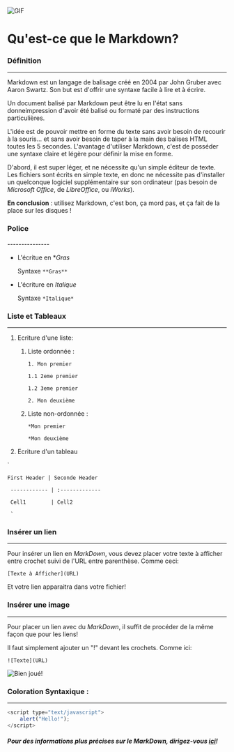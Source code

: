 ![GIF](https://media.giphy.com/media/vFKqnCdLPNOKc/giphy.gif)

# Qu'est-ce que le Markdown?

### Définition
--------------------

Markdown est un langage de balisage créé en 2004 par John Gruber avec Aaron Swartz. Son but est d'offrir une syntaxe facile à lire et à écrire.

Un document balisé par Markdown peut être lu en l'état sans donneimpression d'avoir été balisé ou formaté par des instructions particulières.

L'idée est de pouvoir mettre en forme du texte sans avoir besoin de recourir à la souris… et sans avoir besoin de taper à la main des balises HTML toutes les 5 secondes. L'avantage d'utiliser Markdown, c'est de posséder une syntaxe claire et légère pour définir la mise en forme. 

D'abord, il est super léger, et ne nécessite qu'un simple éditeur de texte. Les fichiers sont écrits en simple texte, en donc ne nécessite pas d'installer un quelconque logiciel supplémentaire sur son ordinateur (pas besoin de *Microsoft Office*, de *LibreOffice*, ou *iWorks*).

**En conclusion** : utilisez Markdown, c'est bon, ça mord pas, et ça fait de la place sur les disques !


<h3>Police</h3> 
---------------

* L'écritue en **Gras*

	Syntaxe `**Gras**`

* L'écriture en *Italique*

	Syntaxe `*Italique*`



### Liste et Tableaux
--------------------

1. Ecriture d'une liste:

	1. Liste ordonnée : 

		 `1. Mon premier`

		 `1.1 2eme premier`

		 `1.2 3eme premier`

		 `2. Mon deuxième`

	1. Liste non-ordonnée :  

		`*Mon premier`

		`*Mon deuxième`

2. Ecriture d'un tableau

`

	First Header | Seconde Header

	 ------------ | :-------------

	 Cell1	      |	Cell2
	 
	 `

### Insérer un lien
--------------------

Pour insérer un lien en *MarkDown*, vous devez placer votre texte à afficher entre crochet suivi de l'URL entre parenthèse. Comme ceci:

`[Texte à Afficher](URL)`

Et votre lien apparaitra dans votre fichier!

### Insérer une image
--------------------

Pour placer un lien avec du *MarkDown*, il suffit de procéder de la même façon que pour les liens! 

Il faut simplement ajouter un "!" devant les crochets. Comme ici:

`![Texte](URL)`


![Bien joué!](http://m.memegen.com/jj9nji.jpg)


### Coloration Syntaxique :
--------------------------

``` javascript
<script type="text/javascript">
    alert("Hello!");
</script>
```


##### Pour des informations plus précises sur le MarkDown, dirigez-vous [ici](https://openclassrooms.com/fr/courses/1304236-redigez-en-markdown)!


